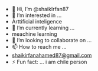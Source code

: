 - 👋 Hi, I’m @shaikIrfan87
- 👀 I’m interested in ...
- Arttificial inteligence
- 🌱 I’m currently learning ...
- meachine learning
- 💞️ I’m looking to collaborate on ...
- 📫 How to reach me ...
- shaikirfanahamed87@gmail.com
- ⚡ Fun fact: ...
i am chile person
<!---
shaikIrfan87/shaikIrfan87 is a ✨ special ✨ repository because its `README.md` (this file) appears on your GitHub profile.
You can click the Preview link to take a look at your changes.
--->

